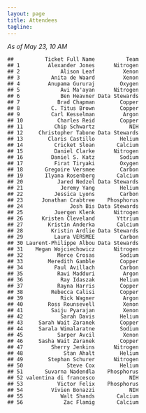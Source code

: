 ```yaml
---
layout: page
title: Attendees
tagline: 
---
```


_As of May 23, 10 AM_

    ##          Ticket Full Name          Team
    ## 1         Alexander Jones      Nitrogen
    ## 2             Alison Leaf         Xenon
    ## 3          Anita de Waard         Xenon
    ## 4         Anupama Gururaj        Oxygen
    ## 5             Avi Ma'ayan      Nitrogen
    ## 6             Ben Heavner Data Stewards
    ## 7            Brad Chapman        Copper
    ## 8          C. Titus Brown        Copper
    ## 9          Carl Kesselman         Argon
    ## 10           Charles Reid        Copper
    ## 11          Chip Schwartz           NIH
    ## 12     Christopher Tabone Data Stewards
    ## 13        Claris Castillo        Helium
    ## 14          Cricket Sloan       Calcium
    ## 15          Daniel Clarke      Nitrogen
    ## 16         Daniel S. Katz        Sodium
    ## 17          Firat Tiryaki        Oxygen
    ## 18       Gregoire Versmee        Carbon
    ## 19       Ilyana Rosenberg       Calcium
    ## 20           Jared Nedzel Data Stewards
    ## 21            Jeremy Yang        Helium
    ## 22          Jessica Lyons        Carbon
    ## 23      Jonathan Crabtree    Phosphorus
    ## 24               Josh Bis Data Stewards
    ## 25          Juergen Klenk      Nitrogen
    ## 26      Kristen Cleveland       Yttrium
    ## 27        Kristin Anderka       Calcium
    ## 28         Kristin Ardlie Data Stewards
    ## 29          Laura VERSMEE        Carbon
    ## 30 Laurent-Philippe Albou Data Stewards
    ## 31    Megan Wojciechowicz      Nitrogen
    ## 32           Merce Crosas        Sodium
    ## 33        Meredith Gamble        Copper
    ## 34          Paul Avillach        Carbon
    ## 35           Ravi Madduri         Argon
    ## 36            Ray Idaszak        Helium
    ## 37           Rayna Harris        Copper
    ## 38         Rebecca Calisi        Copper
    ## 39            Rick Wagner         Argon
    ## 40        Ross Rounsevell         Xenon
    ## 41         Saiju Pyarajan         Xenon
    ## 42            Sarah Davis        Helium
    ## 43     Sarah Wait Zaranek        Copper
    ## 44     Sarala Wimalaratne        Sodium
    ## 45           Sarper Avcil         Xenon
    ## 46     Sasha Wait Zaranek        Copper
    ## 47         Sherry Jenkins      Nitrogen
    ## 48             Stan Ahalt        Helium
    ## 49        Stephan Schurer      Nitrogen
    ## 50              Steve Cox        Helium
    ## 51       Suvarna Nadendla    Phosphorus
    ## 52 valentina di francesco           NIH
    ## 53           Victor Felix    Phosphorus
    ## 54         Vivien Bonazzi           NIH
    ## 55            Walt Shands       Calcium
    ## 56             Zac Flamig       Calcium


